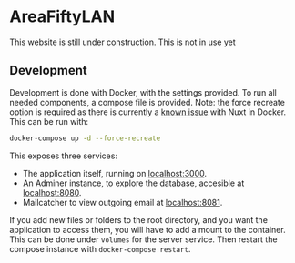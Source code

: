 # AreaFiftyLAN

This website is still under construction. This is not in use yet

## Development

Development is done with Docker, with the settings provided.
To run all needed components, a compose file is provided.
Note: the force recreate option is required as there is currently a [known issue](https://github.com/nuxt/framework/issues/3998) with Nuxt in Docker.
This can be run with:

```bash
docker-compose up -d --force-recreate
```

This exposes three services:

-   The application itself, running on [localhost:3000](http://localhost:3000).
-   An Adminer instance, to explore the database, accesible at [localhost:8080](http://localhost:8080).
-   Mailcatcher to view outgoing email at [localhost:8081](http://localhost:8081).

If you add new files or folders to the root directory, and you want the application to access them, you will have to add a mount to the container.
This can be done under `volumes` for the server service.
Then restart the compose instance with `docker-compose restart`.
